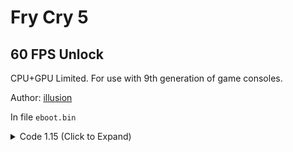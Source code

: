 # Fry Cry 5

## 60 FPS Unlock

CPU+GPU Limited. For use with 9th generation of game consoles.

Author: [illusion](https://github.com/illusion0001)

In file `eboot.bin`

<details>
<summary>Code 1.15 (Click to Expand)</summary>

```
85 F6 74 1B 3B 35 B0 CE B8 05 74 13 89 35 A8 CE B8 05 FF CE 8B BB 38 03 00 00 E8 0B 30 6F 04

BE 00 00 00 00 8B BB 38 03 00 00 EB 0D 35 A8 CE B8 05 FF CE 8B BB 38 03 00 00 E8 0B 30 6F 04
```

</details>
